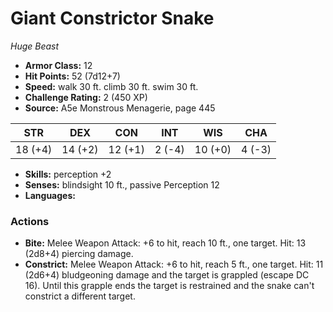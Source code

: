 # Giant Constrictor Snake

*Huge* *Beast*

- **Armor Class:** 12
- **Hit Points:** 52 (7d12+7)
- **Speed:** walk 30 ft. climb 30 ft. swim 30 ft.
- **Challenge Rating:** 2 (450 XP)
- **Source:** A5e Monstrous Menagerie, page 445

| STR | DEX | CON | INT | WIS | CHA |
| --- | --- | --- | --- | --- | --- |
| 18 (+4) | 14 (+2) | 12 (+1) | 2 (-4) | 10 (+0) | 4 (-3) |

- **Skills:** perception +2
- **Senses:** blindsight 10 ft., passive Perception 12
- **Languages:** 

### Actions

- **Bite:** Melee Weapon Attack: +6 to hit, reach 10 ft., one target. Hit: 13 (2d8+4) piercing damage.
- **Constrict:** Melee Weapon Attack: +6 to hit, reach 5 ft., one target. Hit: 11 (2d6+4) bludgeoning damage and the target is grappled (escape DC 16). Until this grapple ends  the target is restrained and the snake can't constrict a different target.


